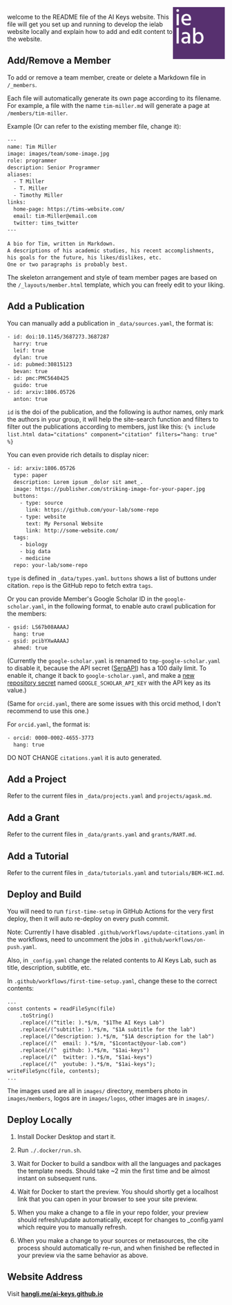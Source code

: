 <img src="images/logos/ielab-page001.png" width="120px" height="120px" style="float: right;">

welcome to the README file of the AI Keys website. This file will get you set up and running to develop the ielab website locally and explain how to add and edit content to the website.

## Add/Remove a Member

To add or remove a team member, create or delete a Markdown file in `/_members`.

Each file will automatically generate its own page according to its filename. For example, a file with the name `tim-miller.md` will generate a page at `/members/tim-miller`.

Example (Or can refer to the existing member file, change it):
```
---
name: Tim Miller
image: images/team/some-image.jpg
role: programmer
description: Senior Programmer
aliases:
  - T Miller
  - T. Miller
  - Timothy Miller
links:
  home-page: https://tims-website.com/
  email: tim-Miller@email.com
  twitter: tims_twitter
---

A bio for Tim, written in Markdown.
A descriptions of his academic studies, his recent accomplishments, his goals for the future, his likes/dislikes, etc.
One or two paragraphs is probably best.
```

The skeleton arrangement and style of team member pages are based on the `/_layouts/member.html` template, which you can freely edit to your liking.

## Add a Publication

You can manually add a publication in `_data/sources.yaml`, the format is:

```
- id: doi:10.1145/3687273.3687287
  harry: true
  leif: true
  dylan: true
- id: pubmed:30815123
  bevan: true
- id: pmc:PMC5640425
  guido: true
- id: arxiv:1806.05726
  anton: true
```

`id` is the doi of the publication, and the following is author names, only mark the authors in your group, it will help the site-search function and filters to filter out the publications according to members, just like this: `{% include list.html data="citations" component="citation" filters="hang: true" %}`

You can even provide rich details to display nicer:

```
- id: arxiv:1806.05726
  type: paper
  description: Lorem ipsum _dolor sit amet_.
  image: https://publisher.com/striking-image-for-your-paper.jpg
  buttons:
    - type: source
      link: https://github.com/your-lab/some-repo
    - type: website
      text: My Personal Website
      link: http://some-website.com/
  tags:
    - biology
    - big data
    - medicine
  repo: your-lab/some-repo
```

`type` is defined in `_data/types.yaml`. `buttons` shows a list of buttons under citation. `repo` is the GitHub repo to fetch extra `tags`.

Or you can provide Member's Google Scholar ID in the `google-scholar.yaml`, in the following format, to enable auto crawl publication for the members:

```
- gsid: LS67b08AAAAJ
  hang: true
- gsid: pcibYXwAAAAJ
  ahmed: true
```

(Currently the `google-scholar.yaml` is renamed to `tmp-google-scholar.yaml` to disable it, because the API secret ([SerpAPI](https://serpapi.com/)) has a 100 daily limit. To enable it, change it back to `google-scholar.yaml`, and make a [new repository secret](https://docs.github.com/en/actions/security-guides/encrypted-secrets#creating-encrypted-secrets-for-a-repository) named `GOOGLE_SCHOLAR_API_KEY` with the API key as its value.)

(Same for `orcid.yaml`, there are some issues with this orcid method, I don't recommend to use this one.)

For `orcid.yaml`, the format is:

```
- orcid: 0000-0002-4655-3773
  hang: true
```

DO NOT CHANGE `citations.yaml` it is auto generated.

## Add a Project

Refer to the current files in `_data/projects.yaml` and `projects/agask.md`.

## Add a Grant

Refer to the current files in `_data/grants.yaml` and `grants/RART.md`.

## Add a Tutorial

Refer to the current files in `_data/tutorials.yaml` and `tutorials/BEM-HCI.md`.

## Deploy and Build

You will need to run `first-time-setup` in GitHub Actions for the very first deploy, then it will auto re-deploy on every push commit.

Note: Currently I have disabled `.github/workflows/update-citations.yaml` in the workflows, need to uncomment the jobs in `.github/workflows/on-push.yaml`.

Also, in `_config.yaml` change the related contents to AI Keys Lab, such as title, description, subtitle, etc.

In `.github/workflows/first-time-setup.yaml`, change these to the correct contents:

```
...
const contents = readFileSync(file)
    .toString()
    .replace(/(^title: ).*$/m, "$1The AI Keys Lab")
    .replace(/(^subtitle: ).*$/m, "$1A subtitle for the lab")
    .replace(/(^description: ).*$/m, "$1A description for the lab")
    .replace(/(^  email: ).*$/m, "$1contact@your-lab.com")
    .replace(/(^  github: ).*$/m, "$1ai-keys")
    .replace(/(^  twitter: ).*$/m, "$1ai-keys")
    .replace(/(^  youtube: ).*$/m, "$1ai-keys");
writeFileSync(file, contents);
...
```

The images used are all in `images/` directory, members photo in `images/members`, logos are in `images/logos`, other images are in `images/`.

## Deploy Locally

1. Install Docker Desktop and start it.

2. Run `./.docker/run.sh`.

3. Wait for Docker to build a sandbox with all the languages and packages the template needs. Should take ~2 min the first time and be almost instant on subsequent runs.

4. Wait for Docker to start the preview. You should shortly get a localhost link that you can open in your browser to see your site preview.

5. When you make a change to a file in your repo folder, your preview should refresh/update automatically, except for changes to _config.yaml which require you to manually refresh.

6. When you make a change to your sources or metasources, the cite process should automatically re-run, and when finished be reflected in your preview via the same behavior as above.

## Website Address

Visit **[hangli.me/ai-keys.github.io](http://hangli.me/ai-keys.github.io)**
